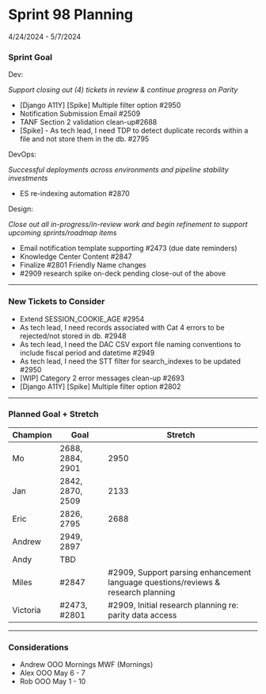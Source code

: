 # Sprint 98 Planning

4/24/2024 - 5/7/2024

### Sprint Goal

Dev:

_Support closing out (4) tickets in review & continue progress on Parity_

* \[Django A11Y] \[Spike] Multiple filter option #2950&#x20;
* Notification Submission Email #2509&#x20;
* TANF Section 2 validation clean-up#2688&#x20;
* \[Spike] - As tech lead, I need TDP to detect duplicate records within a file and not store them in the db. #2795

DevOps:

_Successful deployments across environments and pipeline stability investments_

* ES re-indexing automation #2870

Design:

_Close out all in-progress/in-review work and begin refinement to support upcoming sprints/roadmap items_

* Email notification template supporting #2473 (due date reminders)&#x20;
* Knowledge Center Content #2847&#x20;
* Finalize #2801 Friendly Name changes&#x20;
* \#2909 research spike on-deck pending close-out of the above

***

### New Tickets to Consider

* Extend SESSION\_COOKIE\_AGE #2954
* As tech lead, I need records associated with Cat 4 errors to be rejected/not stored in db. #2948
* As tech lead, I need the DAC CSV export file naming conventions to include fiscal period and datetime #2949
* As tech lead, I need the STT filter for search\_indexes to be updated #2950
* \[WIP] Category 2 error messages clean-up #2693
* \[Django A11Y] \[Spike] Multiple filter option #2802

***

### Planned Goal + Stretch

| Champion | Goal             | Stretch                                                                           |
| -------- | ---------------- | --------------------------------------------------------------------------------- |
| Mo       | 2688, 2884, 2901 | 2950                                                                              |
| Jan      | 2842, 2870, 2509 | 2133                                                                              |
| Eric     | 2826, 2795       | 2688                                                                              |
| Andrew   | 2949, 2897       |                                                                                   |
| Andy     | TBD              |                                                                                   |
| Miles    | #2847            | #2909, Support parsing enhancement language questions/reviews & research planning |
| Victoria | #2473, #2801     | #2909, Initial research planning re: parity data access                           |

***

### Considerations

* Andrew OOO Mornings MWF (Mornings)
* Alex OOO May 6 - 7
* Rob OOO May 1 - 10
